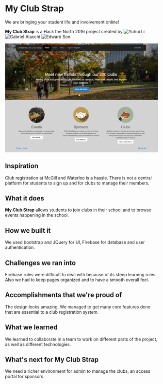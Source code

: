 # My Club Strap
We are bringing your student life and involvement online!

**My Club Strap** is a Hack the North 2016 project created by ![Yuhui Li](https://githubtools.yuhuili.com/kagami/yuhuili/Yuhui%20Li/) ![Gabriel Alacchi](https://githubtools.yuhuili.com/kagami/GabrielAlacchi/Gabriel%20Alacchi) ![Edward Son](https://githubtools.yuhuili.com/kagami/Edward-Son/Edward%20Son/)

![My Club Strap](https://github.com/yuhuili/MyClubStrap/raw/master/GitHubScreenshots/HTN1.png)

## Inspiration
Club registration at McGill and Waterloo is a hassle. There is not a central platform for students to sign up and for clubs to manage their members.

## What it does
**My Club Strap** allows students to join clubs in their school and to browse events happening in the school.

## How we built it
We used bootstrap and JQuery for UI, Firebase for database and user authentication.

## Challenges we ran into
Firebase rules were difficult to deal with because of its steep learning rules. Also we had to keep pages organized and to have a smooth overall feel.

## Accomplishments that we're proud of
The design looks amazing. We managed to get many core features done that are essential to a club registration system.

## What we learned
We learned to collaborate in a team to work on different parts of the project, as well as different technologies.

## What's next for My Club Strap
We need a richer environment for admin to manage the clubs, an access portal for sponsors.
